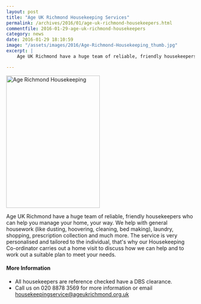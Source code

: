 ```yaml
---
layout: post
title: "Age UK Richmond Housekeeping Services"
permalink: /archives/2016/01/age-uk-richmond-housekeepers.html
commentfile: 2016-01-29-age-uk-richmond-housekeepers
category: news
date: 2016-01-29 18:10:59
image: "/assets/images/2016/Age-Richmond-Housekeeping_thumb.jpg"
excerpt: |
    Age UK Richmond have a huge team of reliable, friendly housekeepers who can help you manage your home, your way. We help with general housework (like dusting, hoovering, cleaning, bed making), laundry, shopping, prescription collection and much more.

---
```


<a href="/assets/images/2016/Age-Richmond-Housekeeping.jpg" title="See larger version of - Age Richmond Housekeeping"><img src="/assets/images/2016/Age-Richmond-Housekeeping_thumb.jpg" width="250" height="353" alt="Age Richmond Housekeeping" class="photo right" /></a>

Age UK Richmond have a huge team of reliable, friendly housekeepers who can help you manage your home, your way. We help with general housework (like dusting, hoovering, cleaning, bed making), laundry, shopping, prescription collection and much more. The service is very personalised and tailored to the individual, that's why our Housekeeping Co-ordinator carries out a home visit to discuss how we can help and to work out a suitable plan to meet your needs.

#### More Information

-   All housekeepers are reference checked have a DBS clearance.
-   Call us on 020 8878 3569 for more information or email <housekeepingservice@ageukrichmond.org.uk>
